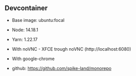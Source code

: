 ## Devcontainer

- Base image: ubuntu:focal
- Node: 14.18.1
- Yarn: 1.22.17
- With noVNC - XFCE trough noVNC (http://localhost:6080)
- With google-chrome

- github: https://github.com/spike-land/monorepo
